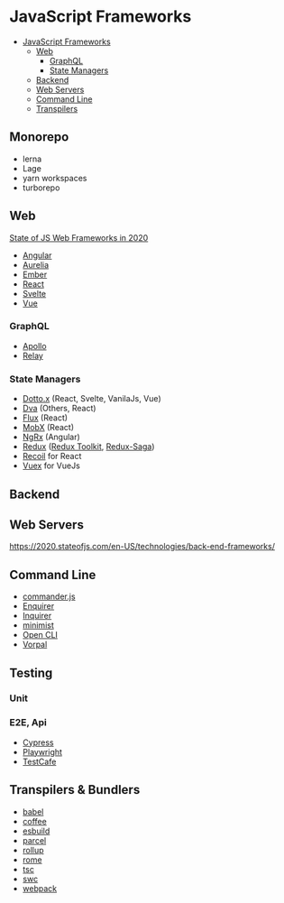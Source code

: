 # JavaScript Frameworks

<!-- TOC -->

- [JavaScript Frameworks](#javascript-frameworks)
  - [Web](#web)
    - [GraphQL](#graphql)
    - [State Managers](#state-managers)
  - [Backend](#backend)
  - [Web Servers](#web-servers)
  - [Command Line](#command-line)
  - [Transpilers](#transpilers)

<!-- /TOC -->

## Monorepo

- lerna
- Lage
- yarn workspaces
- turborepo

## Web

[State of JS Web Frameworks in 2020](https://2020.stateofjs.com/en-US/technologies/front-end-frameworks/)

* [Angular](https://angular.io/)
* [Aurelia](https://aurelia.io/)
* [Ember](https://emberjs.com/)
* [React](js/react.md)
* [Svelte](https://svelte.dev/)
* [Vue](https://vuejs.org/)

### GraphQL

* [Apollo](https://www.npmjs.com/package/@apollo/client)
* [Relay](https://relay.dev/)

### State Managers
* [Dotto.x](https://github.com/dottostack/dotto.x) (React, Svelte, VanilaJs, Vue)
* [Dva](https://github.com/dvajs/dva) (Others, React)
* [Flux](http://facebook.github.io/flux/) (React)
* [MobX](https://mobx.js.org/) (React)
* [NgRx](https://ngrx.io/) (Angular)
* [Redux](https://redux.js.org/) ([Redux Toolkit](https://redux-toolkit.js.org/), [Redux-Saga](https://redux-saga.js.org/))
* [Recoil](hhttps://recoiljs.org/) for React
* [Vuex](https://vuex.vuejs.org/) for VueJs

## Backend

## Web Servers

https://2020.stateofjs.com/en-US/technologies/back-end-frameworks/

## Command Line

* [commander.js](https://github.com/tj/commander.js)
* [Enquirer](https://github.com/enquirer/enquirer)           
* [Inquirer](https://github.com/SBoudrias/Inquirer.js)
* [minimist](https://github.com/substack/minimist)
* [Open CLI](http://oclif.io/)
* [Vorpal](https://github.com/dthree/vorpal)

## Testing

### Unit

### E2E, Api

* [Cypress](https://www.cypress.io/)
* [Playwright](https://playwright.dev/)
* [TestCafe](https://testcafe.io/)

## Transpilers & Bundlers

* [babel](https://babeljs.io/)
* [coffee](https://coffeescript.org/)
* [esbuild](https://esbuild.github.io/)
* [parcel](https://parceljs.org/)
* [rollup](https://rollupjs.org/guide/en/)
* [rome](https://rome.tools/)
* [tsc](http://typescriptlang.org/)
* [swc](https://swc.rs/)
* [webpack](https://webpack.js.org/)

<!-- ## JavaScript

| Framework                      | Docs | API Docs |     |     |
| ------------------------------ | ---- | -------- | --- | --- |
| [NextJs](https://nextjs.org/)  |      |          |     |     |
| [Flutter](https://flutter.io/) |      |          |     |     |
|                                |      |          |     |     | -->

<!-- https://applitools.com/ -->
